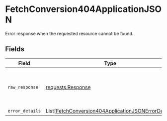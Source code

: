 # FetchConversion404ApplicationJSON

Error response when the requested resource cannot be found.


## Fields

| Field                                                                                                                       | Type                                                                                                                        | Required                                                                                                                    | Description                                                                                                                 |
| --------------------------------------------------------------------------------------------------------------------------- | --------------------------------------------------------------------------------------------------------------------------- | --------------------------------------------------------------------------------------------------------------------------- | --------------------------------------------------------------------------------------------------------------------------- |
| `raw_response`                                                                                                              | [requests.Response](https://requests.readthedocs.io/en/latest/api/#requests.Response)                                       | :heavy_minus_sign:                                                                                                          | Raw HTTP response; suitable for custom response parsing                                                                     |
| `error_details`                                                                                                             | List[[FetchConversion404ApplicationJSONErrorDetails](../../models/errors/fetchconversion404applicationjsonerrordetails.md)] | :heavy_minus_sign:                                                                                                          | N/A                                                                                                                         |